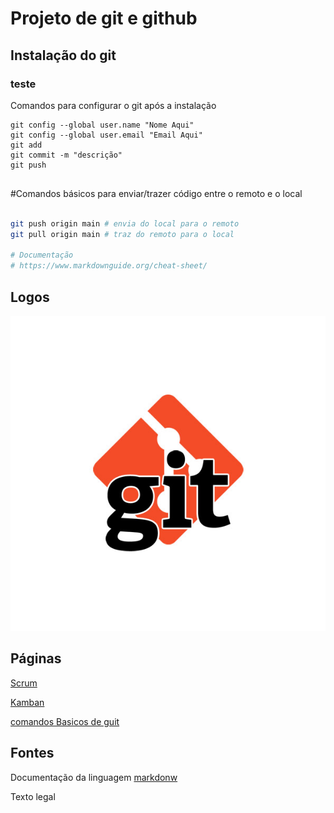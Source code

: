 # Projeto de git e github
## Instalação do git
### teste

Comandos para configurar o git após a instalação

```
git config --global user.name "Nome Aqui"
git config --global user.email "Email Aqui"
git add
git commit -m "descrição"
git push


```

#Comandos básicos para enviar/trazer
código entre o remoto e o local 

```bash

git push origin main # envia do local para o remoto
git pull origin main # traz do remoto para o local

# Documentação 
# https://www.markdownguide.org/cheat-sheet/

```

## Logos
![Imagem da logo](imagens/git.png)
## Páginas
[Scrum](scrum.md)

[Kamban](kamban.md)

[comandos Basicos de guit](comandos_basicos.md)

## Fontes

Documentação da linguagem [markdonw](https://docs.github.com/pt/get-started/writing-on-github/getting-started-with-writing-and-formatting-on-github/basic-writing-and-formatting-syntax)


Texto legal